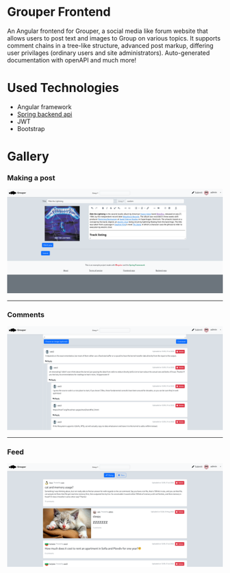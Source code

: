 # Grouper Frontend
An Angular frontend for Grouper, a social media like forum website
that allows users to post text and images to Group on various topics.
It supports comment chains in a tree-like structure, advanced post markup, differing user privilages
(ordinary users and site administrators). Auto-generated documentation with openAPI and much more!


# Used Technologies
* Angular framework
* [Spring backend api](https://github.com/Goshenkata/grouper-api)
* JWT
* Bootstrap


# Gallery
### Making a post
![Making a post](post.png)
- - -
### Comments
![commentS](comments.png)
- - -
### Feed
![Feed view](feed.png)
